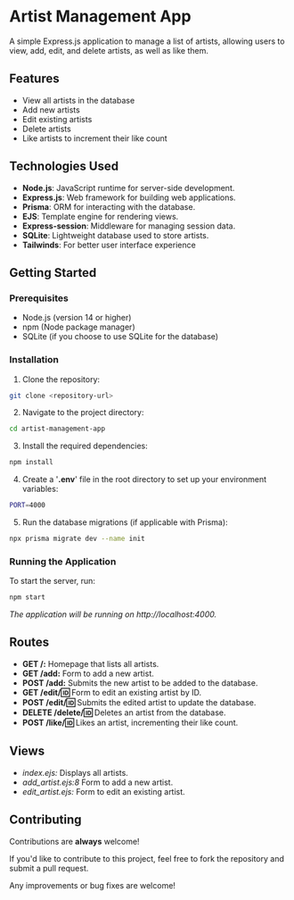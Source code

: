 
# Artist Management App

A simple Express.js application to manage a list of artists, allowing users to view, add, edit, and delete artists, as well as like them. 




## Features

- View all artists in the database
- Add new artists
- Edit existing artists
- Delete artists
- Like artists to increment their like count


## Technologies Used


- **Node.js**: JavaScript runtime for server-side development.
- **Express.js**: Web framework for building web applications.
- **Prisma**: ORM for interacting with the database.
- **EJS**: Template engine for rendering views.
- **Express-session**: Middleware for managing session data.
- **SQLite**: Lightweight database used to store artists.
- **Tailwinds**: For better user interface experience


## Getting Started

### Prerequisites

- Node.js (version 14 or higher)
- npm (Node package manager)
- SQLite (if you choose to use SQLite for the database)

### Installation

1. Clone the repository:

```bash
git clone <repository-url>
```
2. Navigate to the project directory:
```bash
cd artist-management-app
```
3. Install the required dependencies:
```bash
npm install
```
4. Create a '**.env**' file in the root directory to set up your environment variables:
```bash
PORT=4000
```
5. Run the database migrations (if applicable with Prisma):
```bash
npx prisma migrate dev --name init
```

### Running the Application
To start the server, run:
```bash
npm start
```
*The application will be running on http://localhost:4000.*


## Routes

- **GET /:** Homepage that lists all artists.
- **GET /add:** Form to add a new artist.
- **POST /add:** Submits the new artist to be added to the database.
- **GET /edit/:id:** Form to edit an existing artist by ID.
- **POST /edit/:id:** Submits the edited artist to update the database.
- **DELETE /delete/:id:** Deletes an artist from the database.
- **POST /like/:id:** Likes an artist, incrementing their like count.
## Views
- *index.ejs:* Displays all artists.
- *add_artist.ejs:8* Form to add a new artist.
- *edit_artist.ejs:* Form to edit an existing artist.
## Contributing

Contributions are **always** welcome!

If you'd like to contribute to this project, feel free to fork the repository and submit a pull request. 

Any improvements or bug fixes are welcome!
